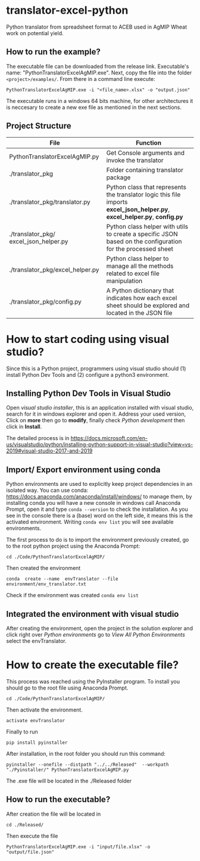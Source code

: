 # translator-excel-python
Python translator from spreadsheet format to ACEB used in AgMIP Wheat work on potential yield.

## How to run the example?

The executable file can be downloaded from the release link. Executable's name: "PythonTranslatorExcelAgMIP.exe".
Next, copy the file into the folder ```<project>/examples/```. From there in a command line execute: 

``` 
PythonTranslatorExcelAgMIP.exe -i "<file_name>.xlsx" -o "output.json"
```

The executable runs in a windows 64 bits machine, for other architectures it is neccesary to create a new exe file as mentioned in the next sections.

## Project Structure

| File | Function |
| ------------- | ------------- |
| PythonTranslatorExcelAgMIP.py  | Get Console arguments and invoke the translator  |
| ./translator_pkg  | Folder containing translator package  |
| ./translator_pkg/translator.py  | Python class that represents the translator logic this file imports **excel_json_helper.py**, **excel_helper.py**, **config.py**  |
| ./translator_pkg/ excel_json_helper.py  | Python class helper with utils to create a specific JSON  based on the configuration for the processed sheet   |
| ./translator_pkg/excel_helper.py | Python class helper to manage all the methods related to excel file manipulation  |
| ./translator_pkg/config.py | A Python dictionary that indicates how each excel sheet should be explored and located in the JSON file     |

# How to start coding using visual studio?

Since this is a Python project, programmers using visual studio should (1) install Python Dev Tools and
(2) configure a python3 environment.


## Installing Python Dev Tools in Visual Studio

Open *visual studio installer*, this is an application installed with visual studio, search for it in windows explorer and open it. Address your used version,    
Click on **more** then go to **modify**, finally check *Python development* then click in **Install**.

The detailed process is in https://docs.microsoft.com/en-us/visualstudio/python/installing-python-support-in-visual-studio?view=vs-2019#visual-studio-2017-and-2019


## Import/ Export environment using conda

Python environments are used to explicitly keep project dependencies in an isolated way. You can use conda: https://docs.anaconda.com/anaconda/install/windows/
 to manage them, by installing conda you will have a new console in windows call Anaconda Prompt, open it and type 
```conda --version``` to check the installation. As you see in the console there is a (base) word on the left side, it means this is the activated environment. Writing ```conda env list``` you will see available environments.

The first process to do is to import the environment previously created, go to the root python project using the Anaconda Prompt:
```
cd ./Code/PythonTranslatorExcelAgMIP/
```

Then created the environment

```
conda  create --name  envTranslator --file environment/env_translator.txt 
```

Check if the environment was created  ```conda env list```



## Integrated the environment with visual studio

After creating the environment, open the project in the solution explorer and click right over *Python environments*
go to *View All Python Environments* select the envTranslator.

# How to create the executable file?

This process was reached using the PyInstaller program. To install you should go to the root file using Anaconda Prompt.
```
cd ./Code/PythonTranslatorExcelAgMIP/
```

Then activate the environment.
```
activate envTranslator
```

Finally to run 

```
pip install pyinstaller
```

After installation, in the root folder you should run this command:

```
pyinstaller --onefile --distpath "../../Released"  --workpath  "./Pyinstaller/" PythonTranslatorExcelAgMIP.py
```

The .exe file will be located in the ./Released folder

## How to run the executable?
After creation the file will be located in 
``` 
cd ./Released/
``` 
Then execute the file
``` 
PythonTranslatorExcelAgMIP.exe -i "input/file.xlsx" -o "output/file.json"
```